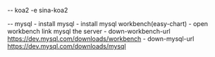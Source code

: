 -- koa2 -e sina-koa2

-- mysql 
    - install mysql
    - install mysql workbench(easy-chart)
    - open workbench link mysql the server
    - down-workbench-url https://dev.mysql.com/downloads/workbench
    - down-mysql-url  https://dev.mysql.com/downloads/mysql